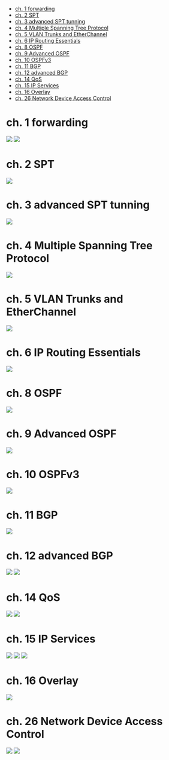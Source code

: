 - [ch. 1 forwarding](#ch-1-forwarding)
- [ch. 2 SPT](#ch-2-spt)
- [ch. 3 advanced SPT tunning](#ch-3-advanced-spt-tunning)
- [ch. 4 Multiple Spanning Tree Protocol](#ch-4-multiple-spanning-tree-protocol)
- [ch. 5 VLAN Trunks and EtherChannel](#ch-5-vlan-trunks-and-etherchannel)
- [ch. 6 IP Routing Essentials](#ch-6-ip-routing-essentials)
- [ch. 8 OSPF](#ch-8-ospf)
- [ch. 9 Advanced OSPF](#ch-9-advanced-ospf)
- [ch. 10 OSPFv3](#ch-10-ospfv3)
- [ch. 11 BGP](#ch-11-bgp)
- [ch. 12 advanced BGP](#ch-12-advanced-bgp)
- [ch. 14 QoS](#ch-14-qos)
- [ch. 15 IP Services](#ch-15-ip-services)
- [ch. 16 Overlay](#ch-16-overlay)
- [ch. 26 Network Device Access Control](#ch-26-network-device-access-control)

# ch. 1 forwarding

![](img/2024-09-19-06-59-35.png)
![](img/2024-09-19-06-59-55.png)

# ch. 2 SPT

![](img/2024-09-20-15-59-26.png)

# ch. 3 advanced SPT tunning

![](img/2024-09-21-13-04-05.png)

# ch. 4 Multiple Spanning Tree Protocol

![](img/2024-10-01-11-48-10.png)

# ch. 5 VLAN Trunks and EtherChannel

![](img/2024-10-01-15-19-50.png)

# ch. 6 IP Routing Essentials

![](img/2024-10-15-16-05-16.png)

# ch. 8 OSPF

![](img/2024-10-17-10-40-03.png)

# ch. 9 Advanced OSPF

![](img/2024-10-18-10-55-41.png)

# ch. 10 OSPFv3

![](img/2024-10-18-12-19-16.png)

# ch. 11 BGP

![](img/2024-10-22-11-31-17.png)

# ch. 12 advanced BGP

![](img/2024-10-23-10-45-15.png)
![](img/2024-10-23-10-45-32.png)

# ch. 14 QoS

![](img/2024-10-30-11-08-57.png)
![](img/2024-10-30-11-09-23.png)

# ch. 15 IP Services

![](img/2024-10-31-16-47-43.png)
![](img/2024-10-31-16-48-34.png)
![](img/2024-10-31-16-49-00.png)

# ch. 16 Overlay

![](img/2024-11-07-16-32-56.png)

# ch. 26 Network Device Access Control

![](img/2024-12-05-14-14-42.png)
![](img/2024-12-05-14-16-42.png)